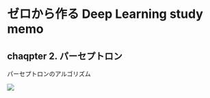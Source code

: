 # ゼロから作る Deep Learning study memo

## chaqpter 2. パーセプトロン

パーセプトロンのアルゴリズム

<img src="https://latex.codecogs.com/png.latex?y&space;=&space;\left\{&space;\begin{array}&space;{&space;l&space;l&space;}&space;{&space;0&space;}&space;&&space;{&space;\left(&space;w_{1}&space;x_{1}&space;&plus;&space;w_{2}&space;x_{2}&space;\leqq&space;\theta&space;\right)&space;}&space;\\&space;{&space;1&space;}&space;&&space;{&space;\left(&space;w_{1}&space;x_{1}&space;&plus;&space;w_{2}&space;x_{2}&space;>&space;\theta&space;\right)&space;}&space;\end{array}&space;\right." />